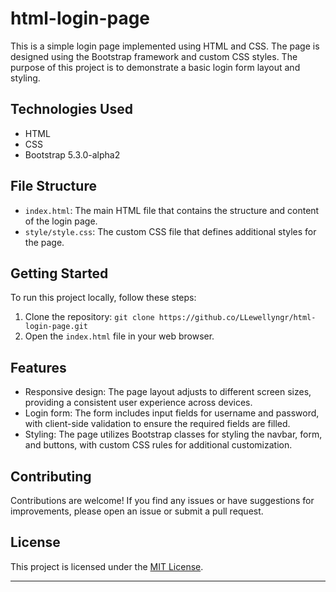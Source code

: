 # html-login-page

This is a simple login page implemented using HTML and CSS. The page is designed using the Bootstrap framework and custom CSS styles. The purpose of this project is to demonstrate a basic login form layout and styling.

## Technologies Used

- HTML
- CSS
- Bootstrap 5.3.0-alpha2

## File Structure

- `index.html`: The main HTML file that contains the structure and content of the login page.
- `style/style.css`: The custom CSS file that defines additional styles for the page.

## Getting Started

To run this project locally, follow these steps:

1. Clone the repository: `git clone https://github.co/LLewellyngr/html-login-page.git`
2. Open the `index.html` file in your web browser.

## Features

- Responsive design: The page layout adjusts to different screen sizes, providing a consistent user experience across devices.
- Login form: The form includes input fields for username and password, with client-side validation to ensure the required fields are filled.
- Styling: The page utilizes Bootstrap classes for styling the navbar, form, and buttons, with custom CSS rules for additional customization.

## Contributing

Contributions are welcome! If you find any issues or have suggestions for improvements, please open an issue or submit a pull request.

## License

This project is licensed under the [MIT License](LICENSE).

---


